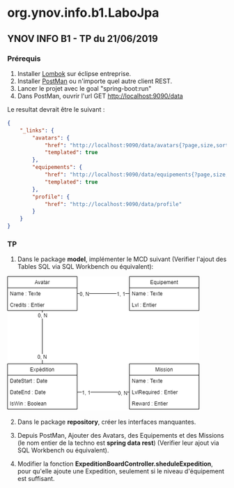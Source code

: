 # org.ynov.info.b1.LaboJpa

## YNOV INFO B1 - TP du 21/06/2019

### Prérequis

1. Installer [Lombok](https://projectlombok.org/setup/eclipse) sur éclipse entreprise.
2. Installer [PostMan](https://www.getpostman.com/products) ou n'importe quel autre client REST.
3. Lancer le projet avec le goal "spring-boot:run"
4. Dans PostMan, ouvrir l'url GET <http://localhost:9090/data>

Le resultat devrait être le suivant :

```json
{
    "_links": {
        "avatars": {
            "href": "http://localhost:9090/data/avatars{?page,size,sort}",
            "templated": true
        },
        "equipements": {
            "href": "http://localhost:9090/data/equipements{?page,size,sort}",
            "templated": true
        },
        "profile": {
            "href": "http://localhost:9090/data/profile"
        }
    }
}
```

### TP

1. Dans le package **model**, implémenter le MCD suivant (Verifier l'ajout des Tables SQL via SQL Workbench ou équivalent):

![MCD](https://github.com/sebboursier/org.ynov.info.b1.LaboJpa/raw/master/MCD.png)

2. Dans le package **repository**, créer les interfaces manquantes.

3. Depuis PostMan, Ajouter des Avatars, des Equipements et des Missions (le nom entier de la techno est **spring data rest**) (Verifier leur ajout via SQL Workbench ou équivalent).

4. Modifier la fonction **ExpeditionBoardController.sheduleExpedition**, pour qu'elle ajoute une Expedition, seulement si le niveau d'équipement est suffisant.